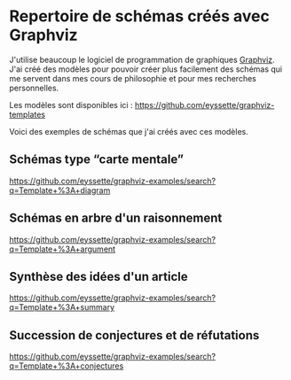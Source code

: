 # Repertoire de schémas créés avec Graphviz

J'utilise beaucoup le logiciel de programmation de graphiques [Graphviz](https://graphviz.org/).
J'ai créé des modèles pour pouvoir créer plus facilement des schémas qui me servent dans mes cours de philosophie et pour mes recherches personnelles.

Les modèles sont disponibles ici : https://github.com/eyssette/graphviz-templates

Voici des exemples de schémas que j'ai créés avec ces modèles.

## Schémas type “carte mentale”

https://github.com/eyssette/graphviz-examples/search?q=Template+%3A+diagram

## Schémas en arbre d'un raisonnement

https://github.com/eyssette/graphviz-examples/search?q=Template+%3A+argument

## Synthèse des idées d'un article

https://github.com/eyssette/graphviz-examples/search?q=Template+%3A+summary

## Succession de conjectures et de réfutations

https://github.com/eyssette/graphviz-examples/search?q=Template+%3A+conjectures
